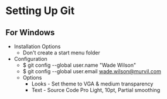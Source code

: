 # Setting Up Git

## For Windows

* Installation Options
  * Don't create a start menu folder
* Configuration
  * \$ git config --global user.name "Wade Wilson"
  * \$ git config --global user.email wade.wilson@murvil.com
  * Options
    * Looks - Set theme to VGA & medium transparency
    * Text - Source Code Pro Light, 10pt, Partial smoothing